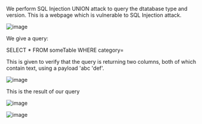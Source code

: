 
We perform SQL Injection UNION attack to query the dtatabase type and version. This is a webpage which is vulnerable to SQL Injection attack.

![image](https://user-images.githubusercontent.com/65653010/235273351-fa77f381-7765-42b1-a799-c982a5f20eeb.png)

We give a query:

SELECT * FROM someTable WHERE category=<CATEGORY>

This is given to verify that the query is returning two columns, both of which contain text, using a payload 'abc 'def'.

![image](https://user-images.githubusercontent.com/65653010/235273301-b93eae39-95b4-419b-8803-4aed48fd1342.png)
  
  This is the result of our query
  
  ![image](https://user-images.githubusercontent.com/65653010/235427560-cc1f3ad8-6506-4bce-ad54-ae0e3c56f1e4.png)

![image](https://user-images.githubusercontent.com/65653010/235273502-1726ab10-c168-4d7f-8f5c-52a1b498ff9a.png)
